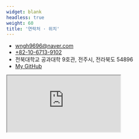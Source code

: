 ```yaml
---
widget: blank
headless: true
weight: 60
title: '연락처 · 위치'
---
```


<div class="about-contact">
  <ul class="contact-list">
    <li><i class="fas fa-envelope"></i><a href="mailto:wngh9696@naver.com">wngh9696@naver.com</a></li>
    <li><i class="fas fa-phone"></i><a href="tel:+821067139102">+82-10-6713-9102</a></li>
    <li><i class="fas fa-map-marker-alt"></i> 전북대학교 공과대학 9호관, 전주시, 전라북도 54896</li>
    <li><i class="fab fa-github"></i><a href="https://github.com/jooho-le" target="_blank" rel="noopener">My GitHub</a></li>
  </ul>
</div>

<div class="about-map">
  <iframe
    title="Location Map"
    src="https://www.openstreetmap.org/export/embed.html?bbox=127.099%2C35.826%2C127.159%2C35.866&layer=mapnik&marker=35.846%2C127.129"
    loading="lazy"
    referrerpolicy="no-referrer-when-downgrade"
  ></iframe>
</div>


